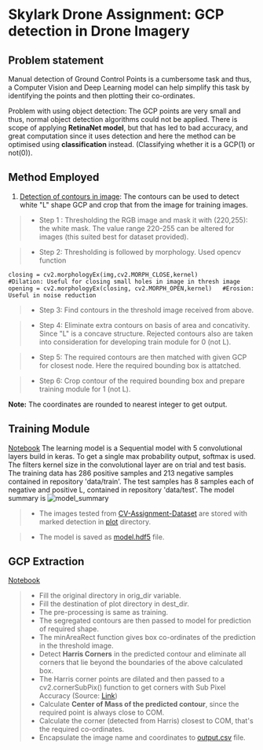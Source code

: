 # Skylark Drone Assignment: GCP detection in Drone Imagery

## Problem statement
Manual detection of Ground Control Points is a cumbersome task and thus, a Computer Vision and Deep Learning model can help simplify this task by identifying the points and then plotting their co-ordinates.

Problem with using object detection: The GCP points are very small and thus, normal object detection algorithms could not be applied. There is scope of applying <strong>RetinaNet model</strong>, but that has led to bad accuracy, and great computation since it uses detection and here the method can be optimised using <strong>classification</strong> instead. (Classifying whether it is a GCP(1) or not(0)).

## Method Employed


1. <a href='image_process.py'>Detection of contours in image</a>: The contours can be used to detect white "L" shape GCP and crop that from the image for training images.

>* Step 1 : Thresholding the RGB image and mask it with (220,255): the white mask. The value range 220-255 can be altered for images (this suited best for dataset provided).

>* Step 2: Thresholding is followed by morphology. Used opencv function

~~~~
closing = cv2.morphologyEx(img,cv2.MORPH_CLOSE,kernel)       #Dilation: Useful for closing small holes in image in thresh image
opening = cv2.morphologyEx(closing, cv2.MORPH_OPEN,kernel)   #Erosion: Useful in noise reduction
~~~~

>* Step 3: Find contours in the threshold image received from above.

>* Step 4: Eliminate extra contours on basis of area and concativity. Since "L" is a concave structure. Rejected contours also are taken into consideration for developing train module for 0 (not L).

>* Step 5: The required contours are then matched with given GCP for closest node. Here the required bounding box is attatched.

>* Step 6: Crop contour of the required bounding box and prepare  training module for 1 (not L).

<strong>Note:</strong> The coordinates are rounded to nearest integer to get output.

## Training Module
<a href='training.ipynb'>Notebook</a>
The learning model is a Sequential model with 5 convolutional layers build in keras.  To get a single max probability output, softmax is used. The filters kernel size in the convolutional layer are on trial and test basis. The training data has 286 positive samples and 213 negative samples contained in repository 'data/train'. The test samples has 8 samples each of negative and positive L, contained in repository 'data/test'. The model summary is
![model_summary](test_images/model_summary.png)

>* The images tested from <a href='CV-Assignment-Dataset'>CV-Assignment-Dataset</a> are stored with marked detection in <a href='/plot'>plot</a> directory.

>* The model is saved as <a href='model.hdf5'>model.hdf5</a> file.

## GCP Extraction
<a href='gcp_extraction.ipynb'>Notebook</a>

>* Fill the original directory in orig_dir variable.
>* Fill the destination of plot directory in dest_dir.
>* The pre-processing is same as training.
>* The segregated contours are then passed to model for prediction of required shape.
>* The minAreaRect function gives box co-ordinates of the prediction in the threshold image.
>* Detect <strong>Harris Corners</strong> in the predicted contour and eliminate all corners that lie beyond the boundaries of the above calculated box.
>* The Harris corner points are dilated and then passed to a cv2.cornerSubPix() function to get corners with Sub Pixel Accuracy (Source: <a href='https://opencv-python-tutroals.readthedocs.io/en/latest/py_tutorials/py_feature2d/py_features_harris/py_features_harris.html'>Link</a>)
>* Calculate <strong>Center of Mass of the predicted contour</strong>, since the  required point is always close to COM.
>* Calculate the corner (detected from Harris) closest to COM, that's the required co-ordinates.
>* Encapsulate the image name and coordinates to <a href='output.csv'>output.csv</a> file.